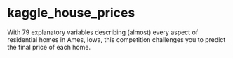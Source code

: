 # kaggle_house_prices
With 79 explanatory variables describing (almost) every aspect of residential homes in Ames, Iowa, this competition challenges you to predict the final price of each home.
